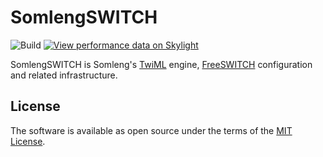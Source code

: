 # SomlengSWITCH

![Build](https://github.com/somleng/somleng-switch/workflows/Build%20Somleng%20Adhearsion/badge.svg)
[![View performance data on Skylight](https://badges.skylight.io/status/Z5dVwBwcpWaW.svg)](https://oss.skylight.io/app/applications/Z5dVwBwcpWaW)

SomlengSWITCH is Somleng's [TwiML](https://www.twilio.com/docs/api/twiml) engine, [FreeSWITCH](https://freeswitch.com/) configuration and related infrastructure.

## License

The software is available as open source under the terms of the [MIT License](http://opensource.org/licenses/MIT).
